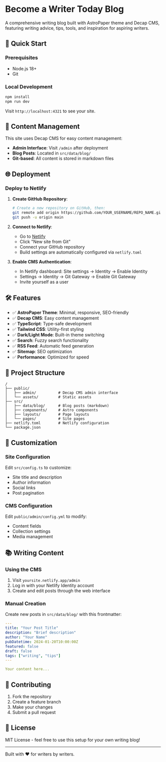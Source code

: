 # Become a Writer Today Blog

A comprehensive writing blog built with AstroPaper theme and Decap CMS, featuring writing advice, tips, tools, and inspiration for aspiring writers.

## 🚀 Quick Start

### Prerequisites
- Node.js 18+ 
- Git

### Local Development
```bash
npm install
npm run dev
```

Visit `http://localhost:4321` to see your site.

## 📝 Content Management

This site uses Decap CMS for easy content management:

- **Admin Interface**: Visit `/admin` after deployment
- **Blog Posts**: Located in `src/data/blog/`
- **Git-based**: All content is stored in markdown files

## 🌐 Deployment

### Deploy to Netlify

1. **Create GitHub Repository**:
   ```bash
   # Create a new repository on GitHub, then:
   git remote add origin https://github.com/YOUR_USERNAME/REPO_NAME.git
   git push -u origin main
   ```

2. **Connect to Netlify**:
   - Go to [Netlify](https://netlify.com)
   - Click "New site from Git"
   - Connect your GitHub repository
   - Build settings are automatically configured via `netlify.toml`

3. **Enable CMS Authentication**:
   - In Netlify dashboard: Site settings → Identity → Enable Identity
   - Settings → Identity → Git Gateway → Enable Git Gateway
   - Invite yourself as a user

## 🛠️ Features

- ✅ **AstroPaper Theme**: Minimal, responsive, SEO-friendly
- ✅ **Decap CMS**: Easy content management
- ✅ **TypeScript**: Type-safe development
- ✅ **Tailwind CSS**: Utility-first styling
- ✅ **Dark/Light Mode**: Built-in theme switching
- ✅ **Search**: Fuzzy search functionality
- ✅ **RSS Feed**: Automatic feed generation
- ✅ **Sitemap**: SEO optimization
- ✅ **Performance**: Optimized for speed

## 📁 Project Structure

```
/
├── public/
│   ├── admin/          # Decap CMS admin interface
│   └── assets/         # Static assets
├── src/
│   ├── data/blog/      # Blog posts (markdown)
│   ├── components/     # Astro components
│   ├── layouts/        # Page layouts
│   └── pages/          # Site pages
├── netlify.toml        # Netlify configuration
└── package.json
```

## 🎨 Customization

### Site Configuration
Edit `src/config.ts` to customize:
- Site title and description
- Author information
- Social links
- Post pagination

### CMS Configuration
Edit `public/admin/config.yml` to modify:
- Content fields
- Collection settings
- Media management

## 📚 Writing Content

### Using the CMS
1. Visit `yoursite.netlify.app/admin`
2. Log in with your Netlify Identity account
3. Create and edit posts through the web interface

### Manual Creation
Create new posts in `src/data/blog/` with this frontmatter:

```yaml
---
title: "Your Post Title"
description: "Brief description"
author: "Your Name"
pubDatetime: 2024-01-20T10:00:00Z
featured: false
draft: false
tags: ["writing", "tips"]
---

Your content here...
```

## 🤝 Contributing

1. Fork the repository
2. Create a feature branch
3. Make your changes
4. Submit a pull request

## 📄 License

MIT License - feel free to use this setup for your own writing blog!

---

Built with ❤️ for writers by writers.
